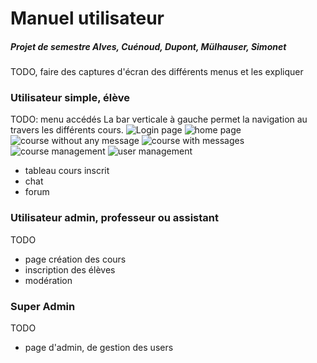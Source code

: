 # Manuel utilisateur

##### Projet de semestre Alves, Cuénoud, Dupont, Mülhauser, Simonet



TODO, faire des captures d'écran des différents menus et les expliquer



### Utilisateur simple, élève

TODO: menu accédés
La bar verticale à gauche permet la navigation au travers les différents cours.
![Login page](https://imgur.com/jlcXkxh)
![home page](https://imgur.com/HeeJ9T6)
![course without any message](https://imgur.com/i8gsfuB)
![course with messages](https://imgur.com/AVyqBm6)
![course management](https://imgur.com/2SvYHCj)
![user management](https://imgur.com/q5B10kn)
* tableau cours inscrit
* chat
* forum

### Utilisateur admin, professeur ou assistant

TODO

* page création des cours
* inscription des élèves
* modération



### Super Admin

TODO

* page d'admin, de gestion des users
